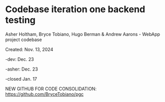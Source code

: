 # Codebase iteration one backend testing
Asher Holtham, Bryce Tobiano, Hugo Berman &amp; Andrew Aarons - WebApp project codebase

Created: Nov. 13, 2024

-dev: Dec. 23

-asher: Dec. 23

-closed Jan. 17

NEW GITHUB FOR CODE CONSOLIDATION: https://github.com/BryceTobiano/pgc
